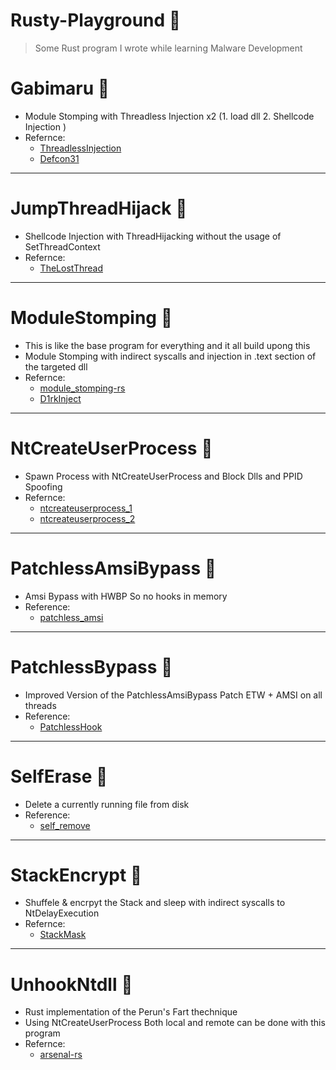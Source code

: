 # Rusty-Playground :crab:
> Some Rust program I wrote while learning Malware Development 

# Gabimaru :pushpin:
  - Module Stomping with Threadless Injection x2 (1. load dll 2. Shellcode Injection )
  - Refernce:
    - [ThreadlessInjection](https://github.com/0prrr/Malwear-Sweet/tree/main/ThreadlessInjection)
    - [Defcon31](https://github.com/OtterHacker/Conferences/tree/main/Defcon31)
---
# JumpThreadHijack :pushpin:
  - Shellcode Injection with ThreadHijacking without the usage of SetThreadContext
  - Refernce:
    - [TheLostThread](https://github.com/0prrr/Malwear-Sweet/tree/main/TheLostThread)
---
# ModuleStomping :pushpin:
  - This is like the base program for everything and it all build upong this
  - Module Stomping with indirect syscalls and injection in .text section of the targeted dll
  - Refernce:
    - [module_stomping-rs](https://github.com/memN0ps/arsenal-rs/tree/main/module_stomping-rs)
    - [D1rkInject](https://github.com/TheD1rkMtr/D1rkInject)
---
# NtCreateUserProcess :pushpin:
  - Spawn Process with NtCreateUserProcess and Block Dlls and PPID Spoofing
  - Refernce:
    - [ntcreateuserprocess_1](https://offensivedefence.co.uk/posts/ntcreateuserprocess/)
    - [ntcreateuserprocess_2](https://captmeelo.com/redteam/maldev/2022/05/10/ntcreateuserprocess.html)   
---
# PatchlessAmsiBypass 📌
  - Amsi Bypass with HWBP So no hooks in memory
  - Reference:
    - [patchless_amsi](https://gist.github.com/CCob/fe3b63d80890fafeca982f76c8a3efdf)
---
# PatchlessBypass 📌
  - Improved Version of the PatchlessAmsiBypass Patch ETW + AMSI on all threads
  - Reference:
    - [PatchlessHook](https://github.com/ScriptIdiot/sleepmask_PatchlessHook/)
---
# SelfErase 📌
  - Delete a currently running file from disk
  - Reference:
    - [self_remove](https://github.com/Enelg52/OffensiveGo/tree/main/self_remove)
---
# StackEncrypt :pushpin:
  - Shuffele & encrpyt the Stack and sleep with indirect syscalls to NtDelayExecution
  - Refernce:
    - [StackMask](https://github.com/WKL-Sec/StackMask) 
---
# UnhookNtdll :pushpin:
  - Rust implementation of the Perun's Fart thechnique
  - Using NtCreateUserProcess Both local and remote can be done with this program
  - Refernce:
    - [arsenal-rs](https://github.com/memN0ps/arsenal-rs)
